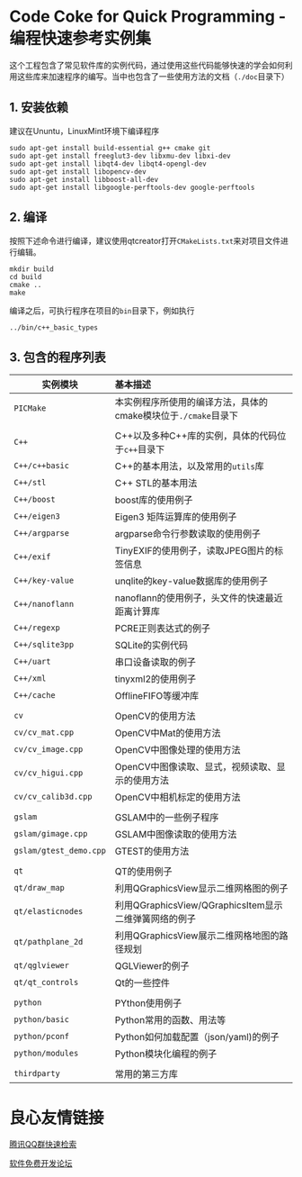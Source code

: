 # Code Coke for Quick Programming - 编程快速参考实例集

这个工程包含了常见软件库的实例代码，通过使用这些代码能够快速的学会如何利用这些库来加速程序的编写。当中也包含了一些使用方法的文档（`./doc`目录下）

## 1. 安装依赖
建议在Ununtu，LinuxMint环境下编译程序
```
sudo apt-get install build-essential g++ cmake git
sudo apt-get install freeglut3-dev libxmu-dev libxi-dev
sudo apt-get install libqt4-dev libqt4-opengl-dev
sudo apt-get install libopencv-dev 
sudo apt-get install libboost-all-dev
sudo apt-get install libgoogle-perftools-dev google-perftools
```

## 2. 编译
按照下述命令进行编译，建议使用qtcreator打开`CMakeLists.txt`来对项目文件进行编辑。
```
mkdir build
cd build
cmake ..
make
```

编译之后，可执行程序在项目的`bin`目录下，例如执行
```
../bin/c++_basic_types
```

## 3. 包含的程序列表

|实例模块|基本描述|
| -------------------------------- |:-------------------------------------------------------|
| `PICMake`                        | 本实例程序所使用的编译方法，具体的cmake模块位于`./cmake`目录下 |
|||
| `C++`           | C++以及多种C++库的实例，具体的代码位于`c++`目录下 |
| `C++/c++basic`  | C++的基本用法，以及常用的`utils`库                |
| `C++/stl`       | C++ STL的基本用法                                 |
| `C++/boost`     | boost库的使用例子                                 |
| `C++/eigen3`    | Eigen3 矩阵运算库的使用例子                       |
| `C++/argparse`  | argparse命令行参数读取的使用例子                  |
| `C++/exif`      | TinyEXIF的使用例子，读取JPEG图片的标签信息        |
| `C++/key-value` | unqlite的key-value数据库的使用例子                |
| `C++/nanoflann` | nanoflann的使用例子，头文件的快速最近距离计算库   |
| `C++/regexp`    | PCRE正则表达式的例子                              |
| `C++/sqlite3pp` | SQLite的实例代码                                  |
| `C++/uart`      | 串口设备读取的例子                                |
| `C++/xml`       | tinyxml2的使用例子                                |
| `C++/cache`     | OfflineFIFO等缓冲库                               |
|||
| `cv`                             | OpenCV的使用方法 |
| `cv/cv_mat.cpp`                  | OpenCV中Mat的使用方法 |
| `cv/cv_image.cpp`                | OpenCV中图像处理的使用方法 |
| `cv/cv_higui.cpp`                | OpenCV中图像读取、显式，视频读取、显示的使用方法 |
| `cv/cv_calib3d.cpp`              | OpenCV中相机标定的使用方法 |
|||
| `gslam`                          | GSLAM中的一些例子程序 |
| `gslam/gimage.cpp`               | GSLAM中图像读取的使用方法 |
| `gslam/gtest_demo.cpp`           | GTEST的使用方法 |
|||
| `qt`                             | QT的使用例子 |
| `qt/draw_map`                    | 利用QGraphicsView显示二维网格图的例子 |
| `qt/elasticnodes`                | 利用QGraphicsView/QGraphicsItem显示二维弹簧网络的例子 |
| `qt/pathplane_2d`                | 利用QGraphicsView展示二维网格地图的路径规划 |
| `qt/qglviewer`                   | QGLViewer的例子 |
| `qt/qt_controls`                 | Qt的一些控件 |
|||
| `python`                         | PYthon使用例子 |
| `python/basic`                   | Python常用的函数、用法等 |
| `python/pconf`                   | Python如何加载配置（json/yaml)的例子 |
| `python/modules`                 | Python模块化编程的例子 |
|||
| `thirdparty`                     | 常用的第三方库 |


 # 良心友情链接

[腾讯QQ群快速检索](http://u.720life.cn/s/8cf73f7c)

[软件免费开发论坛](http://u.720life.cn/s/bbb01dc0)